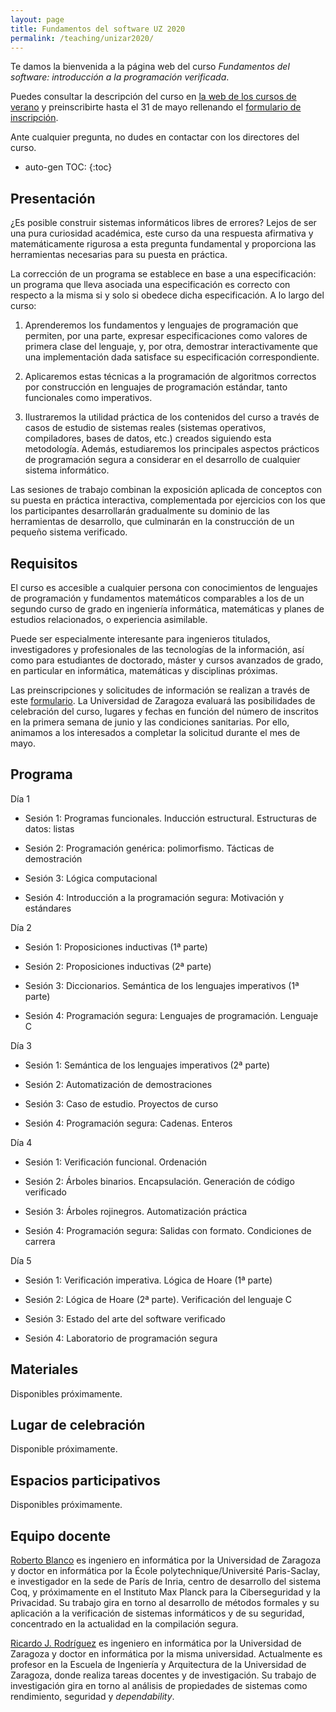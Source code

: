 ```yaml
---
layout: page
title: Fundamentos del software UZ 2020
permalink: /teaching/unizar2020/
---
```


Te damos la bienvenida a la página web del curso *Fundamentos del software:
introducción a la programación verificada*.

Puedes consultar la descripción del curso en
[la web de los cursos de verano](https://cursosextraordinarios.unizar.es/curso/2020/fundamentos-del-software-introduccion-la-programacion-verificada) y preinscribirte hasta el 31 de mayo rellenando el
[formulario de inscripción](https://cursosextraordinarios.unizar.es/formulario-inscripcion).

Ante cualquier pregunta, no dudes en contactar con los directores del curso.

* auto-gen TOC:
{:toc}

## Presentación

¿Es posible construir sistemas informáticos libres de errores? Lejos de ser una
pura curiosidad académica, este curso da una respuesta afirmativa y
matemáticamente rigurosa a esta pregunta fundamental y proporciona las
herramientas necesarias para su puesta en práctica.

La corrección de un programa se establece en base a una especificación: un
programa que lleva asociada una especificación es correcto con respecto a la
misma si y solo si obedece dicha especificación. A lo largo del curso:

 1. Aprenderemos los fundamentos y lenguajes de programación que permiten, por
    una parte, expresar especificaciones como valores de primera clase del
    lenguaje, y, por otra, demostrar interactivamente que una implementación
    dada satisface su especificación correspondiente.

 2. Aplicaremos estas técnicas a la programación de algoritmos correctos por
    construcción en lenguajes de programación estándar, tanto funcionales como
    imperativos.

 3. Ilustraremos la utilidad práctica de los contenidos del curso a través de
    casos de estudio de sistemas reales (sistemas operativos, compiladores,
    bases de datos, etc.) creados siguiendo esta metodología. Además,
    estudiaremos los principales aspectos prácticos de programación segura a
    considerar en el desarrollo de cualquier sistema informático.

Las sesiones de trabajo combinan la exposición aplicada de conceptos con su
puesta en práctica interactiva, complementada por ejercicios con los que los
participantes desarrollarán gradualmente su dominio de las herramientas de
desarrollo, que culminarán en la construcción de un pequeño sistema verificado.

## Requisitos

El curso es accesible a cualquier persona con conocimientos de lenguajes de
programación y fundamentos matemáticos comparables a los de un segundo curso de
grado en ingeniería informática, matemáticas y planes de estudios relacionados,
o experiencia asimilable.

Puede ser especialmente interesante para ingenieros titulados, investigadores y
profesionales de las tecnologías de la información, así como para estudiantes
de doctorado, máster y cursos avanzados de grado, en particular en informática,
matemáticas y disciplinas próximas.

Las preinscripciones y solicitudes de información se realizan a través de este
[formulario](https://cursosextraordinarios.unizar.es/formulario-inscripcion).
La Universidad de Zaragoza evaluará las posibilidades de celebración del curso,
lugares y fechas en función del número de inscritos en la primera semana de
junio y las condiciones sanitarias. Por ello, animamos a los interesados a
completar la solicitud durante el mes de mayo.

## Programa

Día 1

 * Sesión 1: Programas funcionales. Inducción estructural. Estructuras de datos: listas

 * Sesión 2: Programación genérica: polimorfismo. Tácticas de demostración

 * Sesión 3: Lógica computacional

 * Sesión 4: Introducción a la programación segura: Motivación y estándares

Día 2

 * Sesión 1: Proposiciones inductivas (1ª parte)

 * Sesión 2: Proposiciones inductivas (2ª parte)

 * Sesión 3: Diccionarios. Semántica de los lenguajes imperativos (1ª parte)

 * Sesión 4: Programación segura: Lenguajes de programación. Lenguaje C

Día 3

 * Sesión 1: Semántica de los lenguajes imperativos (2ª parte)

 * Sesión 2: Automatización de demostraciones

 * Sesión 3: Caso de estudio. Proyectos de curso

 * Sesión 4: Programación segura: Cadenas. Enteros

Día 4

 * Sesión 1: Verificación funcional. Ordenación

 * Sesión 2: Árboles binarios. Encapsulación. Generación de código verificado

 * Sesión 3: Árboles rojinegros. Automatización práctica

 * Sesión 4: Programación segura: Salidas con formato. Condiciones de carrera

Día 5

 * Sesión 1: Verificación imperativa. Lógica de Hoare (1ª parte)

 * Sesión 2: Lógica de Hoare (2ª parte). Verificación del lenguaje C

 * Sesión 3: Estado del arte del software verificado

 * Sesión 4: Laboratorio de programación segura

## Materiales

Disponibles próximamente.

## Lugar de celebración

Disponible próximamente.

## Espacios participativos

Disponibles próximamente.

## Equipo docente

[Roberto Blanco](https://robblanco.github.io/) es ingeniero en informática por
la Universidad de Zaragoza y doctor en informática por la École
polytechnique/Université Paris-Saclay, e investigador en la sede de París de
Inria, centro de desarrollo del sistema Coq, y próximamente en el Instituto Max
Planck para la Ciberseguridad y la Privacidad. Su trabajo gira en torno al
desarrollo de métodos formales y su aplicación a la verificación de sistemas
informáticos y de su seguridad, concentrado en la actualidad en la compilación
segura.

[Ricardo J. Rodríguez](https://webdiis.unizar.es/~ricardo/) es ingeniero en
informática por la Universidad de Zaragoza y doctor en informática por la misma
universidad. Actualmente es profesor en la Escuela de Ingeniería y Arquitectura
de la Universidad de Zaragoza, donde realiza tareas docentes y de
investigación. Su trabajo de investigación gira en torno al análisis de
propiedades de sistemas como rendimiento, seguridad y *dependability*.
